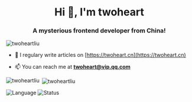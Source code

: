 <h1 align="center">Hi 👋, I'm twoheart</h1>
<h3 align="center">A mysterious frontend developer from China!</h3>

<p align="left"> <img src="https://komarev.com/ghpvc/?username=twoheartliu" alt="twoheartliu" /> </p>

- 📝 I regulary write articles on [https://twoheart.cn](https://twoheart.cn)

- 📫 You can reach me at **twoheart@vip.qq.com**

<p><img align="left" src="https://github-readme-stats.vercel.app/api/top-langs/?username=twoheartliu&layout=compact&hide=html" alt="twoheartliu" /></p>

<p>&nbsp;<img align="center" src="https://github-readme-stats.vercel.app/api?username=twoheartliu&show_icons=true" alt="twoheartliu" /></p>

![Language](https://github-readme-stats.vercel.app/api/top-langs/?username=twoheartliu&layout=compact&hide=html)
![Status](https://github-readme-stats.vercel.app/api?username=twoheartliu&show_icons=true&icon_color=805AD5&text_color=718096&bg_color=ffffff&hide_title=true&line_height=23)
